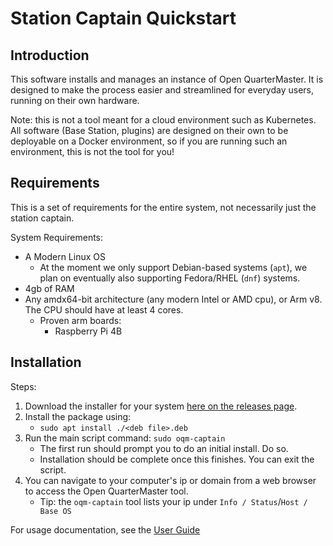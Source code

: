 # Station Captain Quickstart

## Introduction

This software installs and manages an instance of Open QuarterMaster. It is designed to make the process easier and streamlined for everyday users, running on their own hardware.

Note: this is not a tool meant for a cloud environment such as Kubernetes. All software (Base Station, plugins) are designed on their own to be deployable on a Docker environment, so if you are running such an environment, this is not the tool for you!

## Requirements

This is a set of requirements for the entire system, not necessarily just the station captain.

System Requirements:

- A Modern Linux OS
  - At the moment we only support Debian-based systems (`apt`), we plan on eventually also supporting Fedora/RHEL (`dnf`) systems.
- 4gb of RAM
- Any amdx64-bit architecture (any modern Intel or AMD cpu), or Arm v8. The CPU should have at least 4 cores.
  - Proven arm boards:
    - Raspberry Pi 4B

## Installation

Steps:

 1. Download the installer for your system [here on the releases page](https://github.com/Epic-Breakfast-Productions/OpenQuarterMaster/releases?q=Station+captain&expanded=true).
 2. Install the package using:
    - `sudo apt install ./<deb file>.deb`
 3. Run the main script command: `sudo oqm-captain`
    - The first run should prompt you to do an initial install. Do so.
    - Installation should be complete once this finishes. You can exit the script.
 4. You can navigate to your computer's ip or domain from a web browser to access the Open QuarterMaster tool.
    - Tip: the `oqm-captain` tool lists your ip under `Info / Status`/`Host / Base OS`

For usage documentation, see the [User Guide](User%20Guide.adoc)
